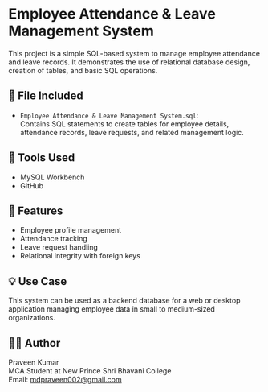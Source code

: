 # Employee Attendance & Leave Management System

This project is a simple SQL-based system to manage employee attendance and leave records. It demonstrates the use of relational database design, creation of tables, and basic SQL operations.

## 📄 File Included

- `Employee Attendance & Leave Management System.sql`:  
  Contains SQL statements to create tables for employee details, attendance records, leave requests, and related management logic.

## 🧰 Tools Used

- MySQL Workbench
- GitHub

## 📌 Features

- Employee profile management
- Attendance tracking
- Leave request handling
- Relational integrity with foreign keys

## 💡 Use Case

This system can be used as a backend database for a web or desktop application managing employee data in small to medium-sized organizations.

## 👨‍💻 Author

Praveen Kumar  
MCA Student at New Prince Shri Bhavani College  
Email: mdpraveen002@gmail.com
